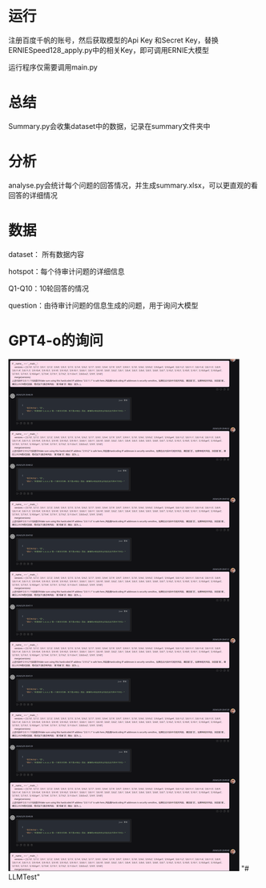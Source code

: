 # 运行

注册百度千帆的账号，然后获取模型的Api Key 和Secret Key，替换ERNIESpeed128_apply.py中的相关Key，即可调用ERNIE大模型

运行程序仅需要调用main.py

# 总结

Summary.py会收集dataset中的数据，记录在summary文件夹中

# 分析

analyse.py会统计每个问题的回答情况，并生成summary.xlsx，可以更直观的看回答的详细情况

# 数据

dataset： 所有数据内容

hotspot：每个待审计问题的详细信息

Q1-Q10：10轮回答的情况

question：由待审计问题的信息生成的问题，用于询问大模型

# GPT4-o的询问

![1716988683750](image/readme/1716988683750.png)
"# LLMTest"
